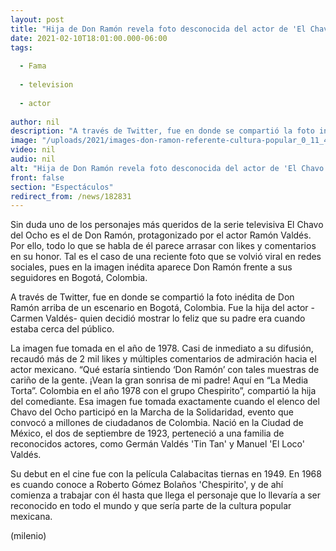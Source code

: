 ```yaml
---
layout: post
title: "Hija de Don Ramón revela foto desconocida del actor de 'El Chavo del 8' en Colombia"
date: 2021-02-10T18:01:00.000-06:00
tags:
  
  - Fama
  
  - television
  
  - actor
  
author: nil
description: "A través de Twitter, fue en donde se compartió la foto inédita de Don Ramón arriba de un escenario en Bogotá, Colombia. "
image: "/uploads/2021/images-don-ramon-referente-cultura-popular_0_11_436_271.jpg"
video: nil
audio: nil
alt: "Hija de Don Ramón revela foto desconocida del actor de 'El Chavo del 8' en Colombia"
front: false
section: "Espectáculos"
redirect_from: /news/182831
---
```


Sin duda uno de los personajes más queridos de la serie televisiva El Chavo del Ocho es el de Don Ramón, protagonizado por el actor Ramón Valdés. Por ello, todo lo que se habla de él parece arrasar con likes y comentarios en su honor. Tal es el caso de una reciente foto que se volvió viral en redes sociales, pues en la imagen inédita aparece Don Ramón frente a sus seguidores en Bogotá, Colombia. 

A través de Twitter, fue en donde se compartió la foto inédita de Don Ramón arriba de un escenario en Bogotá, Colombia. Fue la hija del actor -Carmen Valdés- quien decidió mostrar lo feliz que su padre era cuando estaba cerca del público. 

La imagen fue tomada en el año de 1978. Casi de inmediato a su difusión, recaudó más de 2 mil likes y múltiples comentarios de admiración hacia el actor mexicano. 
“Qué estaría sintiendo ‘Don Ramón’ con tales muestras de cariño de la gente. ¡Vean la gran sonrisa de mi padre! Aquí en “La Media Torta”. Colombia en el año 1978 con el grupo Chespirito”, compartió la hija del comediante. 
Esa imagen fue tomada exactamente cuando el elenco del Chavo del Ocho participó en la Marcha de la Solidaridad, evento que convocó a millones de ciudadanos de Colombia. 
Nació en la Ciudad de México, el dos de septiembre de 1923, perteneció a una familia de reconocidos actores, como Germán Valdés 'Tin Tan' y Manuel 'El Loco' Valdés. 

Su debut en el cine fue con la película Calabacitas tiernas en 1949. En 1968 es cuando conoce a Roberto Gómez Bolaños 'Chespirito', y de ahí comienza a trabajar con él hasta que llega el personaje que lo llevaría a ser reconocido en todo el mundo y que sería parte de la cultura popular mexicana.  

(milenio)